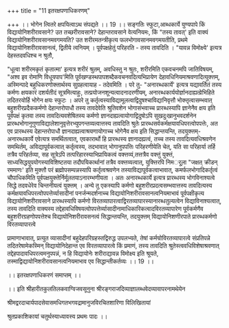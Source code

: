 +++
title = "11 इतरक्षपणाधिकरणम्"

+++
।। भोगेन त्वितरे क्षपयित्वाऽथ संपद्यते ।। 19 ।। सङ्गतिः स्फुटा,आब्धकार्ये युण्यपापे किं विद्यायोनिशरीरावसाने? उत तच्छरीरावसाने? देहान्तरावसाने वेत्यनियमः, किं "तस्य तावत्' इति वाक्यं विद्यायोनिशरीरावसानमवगमयति? उत शरीरमतन्त्रीकृत्य फलभोगावसानमवगमयतीति, प्रथमे विद्यायोनिशरीरावसानत्वं, द्वितीये त्वनियम् । पूर्वपक्षहेतुं परिहरति - तस्य तावदिति । "यावन्न विमोक्ष्ये' इत्यत्र देहस्तदवधिश्च न श्रुतौ,

"धूत्वा शरीरमकृतं कृतात्मा' इत्यत्र शरीरं श्रुतम्, अवधिस्तु न श्रुतः, शरीरमिति एकवचनमपि जातिविषयम्, "अश्व इव रोमाणि विधूयपाप'मिति पूर्वखण्डस्थपापशब्दैकवचनवदित्यभिप्रायेण देहावधिनियमाश्रवणादित्युक्त्तम्, अस्मिन्पादे बहुधिकरणोक्त्तार्थस्य सुग्रहत्वायाह - तदेवमिति । परे तु- "अनारब्धकार्ये' इत्यत्र यद्यावर्तितं तस्य कर्मणः क्षयकारं दशर्यतीदं सूत्रमित्याहुः, तत्प्रयोजनशून्यत्वादनादरणीयम्, अनारब्धकार्ययोर्ज्ञानदाह्यत्व्रेभिहिते तदितरयोर्हि भोगेन क्षयः स्फुटः । अपरे तु कर्तृत्वस्याविद्यामूलत्वाद्विदुषश्चाविद्यानिवृत्तौ भोक्त्तृत्वासम्भवात् बहुशरीरप्रदैककर्मणो देहान्तरोपाधौ तस्य तावदेवेति श्रुतिवशेन भोगासंभवाच्च प्रारब्धस्यापि ज्ञानेनैव क्षय इति पूर्वपक्षं कृतवा तस्य तावदित्यवशेषितस्य कर्मणो ज्ञानदाह्यत्वायोगाद्विदुषोऽपि सुखदुःखानुभवदर्शनेन प्रारब्धभोगानुगुणाविद्यालेशानुवृत्तेरभ्युपगन्तव्यत्वात्तस्य तावदिति श्रुतेः प्रारब्धसर्वकर्मक्षयावधिपरत्वोपपत्तेः, अत एव प्रारब्धस्य देहान्तरोपाधौ ज्ञानदाह्यत्वाश्रयणायोगाच्च भोगेनैव क्षय इति सिद्धान्तयन्ति, तदयुक्त्तम्- अनारब्धकार्ये एवेत्यत्र समर्थितत्वात्, एवकारार्थो हि प्रारब्धस्य ज्ञानादह्यत्वं, तच्च तस्य तावदित्यवधिश्रवणेन समथिर्तम्, अविद्यापूर्वकत्वात् कर्तृत्वस्य, तदभावात् भोगानुपपत्तिः परिहरणीयेति चेत्, यति सा परिहार्या तर्हि तत्रैव परिहर्तव्या, सह सूत्रेऽपि तत्परिहारस्याभिप्रायिकत्वं वक्त्तव्यं,तत्तत्रैव वक्त्तुं युक्त्तं, साध्यसिद्धयुपयोगस्याविशिष्टतया तदौपयिकार्थानां तत्रैव वक्त्तव्यत्वात्, युक्त्तिरपि निमर्ूला "जक्षत् क्रीडन् रममाणः' इति मुक्त्तौ परं ब्रह्मोपसम्पन्नस्यापि कर्तृत्वश्रवणेन तस्याविद्यापूर्वकत्वाभावात्, कमर्फलभोगादिकर्तृत्वं चौपाधिकमिति पूर्वपक्षयुक्त्तेर्निर्मूलतयाऽनारम्भणीयता । अतः अनारब्धकार्ये इत्यत्र प्रारब्धस्य भोगविनाश्यत्वे सिद्धे तदवधेरेव चिन्तनीयत्वं युक्त्तम् । अन्ये तु एकस्यापि कर्मणो बहुशरीरप्रदत्वसम्भवात्तस्य तावदित्यस्य कर्मक्षयावधिपरत्वोपपत्तेर्व्यासादीनां पनर्जन्मदर्शनाच्च विद्यायोनिशरीरावसानत्वनियमाभावं पूर्वपक्षीकृत्य विद्यायोनिशरीरावसाने प्रारब्धस्यापि कर्मणो विरतव्यापारत्वाद्विरतव्यापारस्यानारब्धतुल्यत्वेन विद्याविनाश्यत्वात्, तस्य तावदिति वाक्यस्य तद्देहावधिविषयत्वोपपत्तेर्व्यासादीनामाधिकारिकत्वादविरतव्यापारेण पूर्वकर्मणैव बहुशरीरग्रहणोपपत्तेश्च विद्यायोनिशरीरावसनत्वं सिद्धान्तयन्ति, तदयुक्त्तम् विद्यायोनिशणीरपाते प्रारब्धकर्मणो विरतव्यापारत्वे

प्रामाणाभावात्, प्रत्युत व्यासादीनां बहुदेहपरिग्रहस्तद्विरुद्ध उपलभ्यते, तेषां कर्मण्रोविरतव्यापारत्वे संप्रतिपन्ने तदितरेषामेकस्मिन् विद्यायोनिदेहान्त एव विरतव्यापारत्वे किं प्रमाणं, तस्य तावदिति श्रुतेस्त्ववधिविशेषाश्रवणात् तद्देहपादावधिपरत्वमनुपपन्नं, न हि विद्यायोनेः शरीराद्यावन्न विमोक्ष्य इति श्रूयते, तस्माद्विद्यायोनिशरीरावसानत्वनियमाभाव एव सिद्धान्तीकर्तव्यः ।। 19 ।।

।। इतरक्षपणाधिकरणं समाप्तम् ।।

।। इति श्रीहारीतकुलतिलकवाग्विजवसूनुना श्रीरङ्गराजदिव्याज्ञालब्धवेदव्यावापरनामथेयेन

श्रीमद्वरदाचार्यपादसेवासमधिगतभगवद्रामानुजविरचितशारिणा विलिखितायां

श्रुतप्रकाशिकायां चतुर्थस्याध्यावस्य प्रथमः पादः ।।

